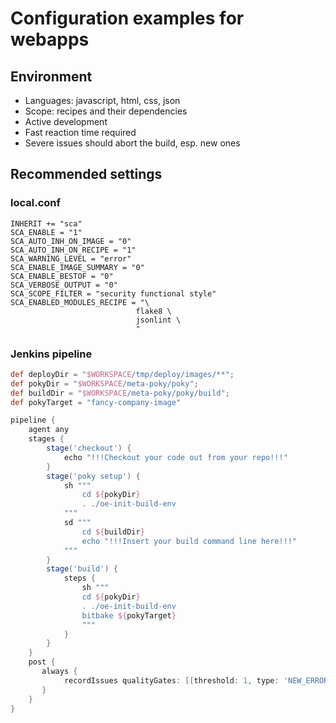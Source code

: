 # Configuration examples for webapps

## Environment

* Languages: javascript, html, css, json
* Scope: recipes and their dependencies
* Active development
* Fast reaction time required
* Severe issues should abort the build, esp. new ones

## Recommended settings

### local.conf

```bitbake
INHERIT += "sca"
SCA_ENABLE = "1"
SCA_AUTO_INH_ON_IMAGE = "0"
SCA_AUTO_INH_ON_RECIPE = "1"
SCA_WARNING_LEVEL = "error"
SCA_ENABLE_IMAGE_SUMMARY = "0"
SCA_ENABLE_BESTOF = "0"
SCA_VERBOSE_OUTPUT = "0"
SCA_SCOPE_FILTER = "security functional style"
SCA_ENABLED_MODULES_RECIPE = "\
                            flake8 \
                            jsonlint \
                            "
```

### Jenkins pipeline

```groovy
def deployDir = "$WORKSPACE/tmp/deploy/images/**";
def pokyDir = "$WORKSPACE/meta-poky/poky";
def buildDir = "$WORKSPACE/meta-poky/poky/build";
def pokyTarget = "fancy-company-image"

pipeline {
    agent any
    stages {
        stage('checkout') {
            echo "!!!Checkout your code out from your repo!!!"
        }
        stage('poky setup') {
            sh """
                cd ${pokyDir}
                . ./oe-init-build-env
            """
            sd """
                cd ${buildDir}
                echo "!!!Insert your build command line here!!!"
            """
        }
        stage('build') {
            steps {
                sh """
                cd ${pokyDir}
                . ./oe-init-build-env
                bitbake ${pokyTarget}
                """
            }
        }
    }
    post {
       always {
            recordIssues qualityGates: [[threshold: 1, type: 'NEW_ERROR', unstable: false]], tools: [checkStyle(pattern: '$deployDir/sca/*/checkstyle/*.xml')]
       }
    }
}
```
